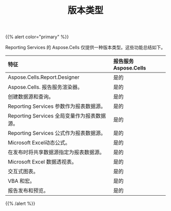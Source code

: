 ﻿---
title: 版本类型
type: docs
weight: 40
url: /zh/reportingservices/edition-types/
---
{{% alert color="primary" %}} 

Reporting Services 的 Aspose.Cells 仅提供一种版本类型。这些功能总结如下。

|**特征** |**报告服务 Aspose.Cells** |
|:- |:- |
| Aspose.Cells.Report.Designer|是的|
| Aspose.Cells. 报告服务渲染器。|是的|
|创建数据源和查询。|是的|
| Reporting Services 参数作为报表数据源。|是的|
|Reporting Services 全局变量作为报表数据源。|是的|
| Reporting Services 公式作为报表数据源。|是的|
| Microsoft Excel动态公式。|是的|
|在发布时将共享数据源指定为报表数据源。|是的|
| Microsoft Excel 数据透视表。|是的|
|交互式图表。|是的|
| VBA 和宏。|是的|
|报告发布和预览。|是的|
{{% /alert %}}

